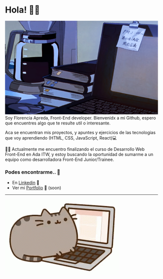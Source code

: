 # Hola! 💖✨

![header](header.jpg)
Soy Florencia Apreda, Front-End developer. Bienvenidx a mi Github, espero que encuentres algo que te resulte util o interesante.

Aca se encuentran mis proyectos, y apuntes y ejercicios de las tecnologias que voy aprendiendo (HTML, CSS, JavaScript, React)💻

👩‍💻 Actualmente me encuentro finalizando el curso de Desarrollo Web Front-End en Ada ITW, y estoy buscando la oportunidad de sumarme a un equipo como desarrolladora Front-End Junior/Trainee.

### Podes encontrarme.. 👀️

- En [Linkedin](https://github.com/FlorApreda) 💜
- Ver mi [Portfolio]() 💜 (soon)

---

![header](pusheen.gif)
